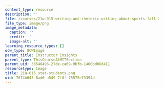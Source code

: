```yaml
---
content_type: resource
description: ''
file: /courses/21w-015-writing-and-rhetoric-writing-about-sports-fall-2013/7674b6458ad6a5497f8f75575e73394d_21W-015_stat-students.png
file_type: image/png
image_metadata:
  caption: ''
  credit: ''
  image-alt: ''
learning_resource_types: []
ocw_type: OCWImage
parent_title: Instructor Insights
parent_type: ThisCourseAtMITSection
parent_uid: 33540496-27de-ca69-9bfb-1460bd06d411
resourcetype: Image
title: 21W-015_stat-students.png
uid: 7674b645-8ad6-a549-7f8f-75575e73394d
---
```

